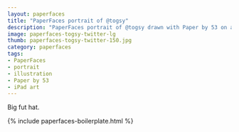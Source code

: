 ```yaml
---
layout: paperfaces
title: "PaperFaces portrait of @togsy"
description: "PaperFaces portrait of @togsy drawn with Paper by 53 on an iPad."
image: paperfaces-togsy-twitter-lg
thumb: paperfaces-togsy-twitter-150.jpg
category: paperfaces
tags: 
- PaperFaces
- portrait
- illustration
- Paper by 53
- iPad art
---
```


Big fut hat.

{% include paperfaces-boilerplate.html %}